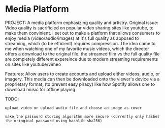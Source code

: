 # Media Platform
PROJECT: A media platform enphasizing quality and artistry.
Original issue: 
Video quality is sacrificied on popular video sharing sites like youtube, to make them convinient. I set out to make a platform that allows consumers to enjoy media (video/audio/images) at it's full quality as apposed to streaming, which (to be efficient) requires compression. 
The idea came to me when watching one of my favorite music videos, which the director offers a download to the original file. the streamed film vs the full quality file are completely different expereince due to modern streaming requirements on sites like youtube/vimeo


Features: 
 Allow users to create accounts and upload either videos, audio, or imagery. This media can then be downloaded onto the viewer's device via a proprietary format, (to prevent easy piracy) like how Spotify allows one to download music for offline playing 
         
 TODO:

    upload video or upload audio file and choose an image as cover
    
    make the password storing algorithm more secure (currently only hashes the oringinal password using hashlib sha256)


